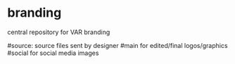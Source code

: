 # branding
central repository for VAR branding

#source: source files sent by designer
#main for edited/final logos/graphics
#social for social media images

